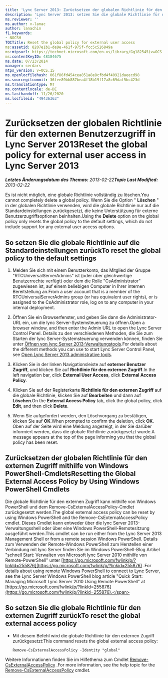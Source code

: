 ```yaml
---
title: 'Lync Server 2013: Zurücksetzen der globalen Richtlinie für den externen Benutzerzugriff'
description: 'Lync Server 2013: setzen Sie die globale Richtlinie für den Zugriff durch externe Benutzer zurück.'
ms.reviewer: ''
ms.author: v-lanac
author: lanachin
f1.keywords:
- NOCSH
TOCTitle: Reset the global policy for external user access
ms:assetid: 8207e1b1-de9e-461f-975f-fcc5c526849a
ms:mtpsurl: https://technet.microsoft.com/en-us/library/Gg182545(v=OCS.15)
ms:contentKeyID: 48184675
ms.date: 07/23/2014
manager: serdars
mtps_version: v=OCS.15
ms.openlocfilehash: 061f86fd454cea851a8e8cfbd4f40921daeecd98
ms.sourcegitcommit: 36fee89bb887bea4f18b19f17a8c69daf5bc423d
ms.translationtype: MT
ms.contentlocale: de-DE
ms.lasthandoff: 11/26/2020
ms.locfileid: "49436363"
---
```

# <a name="reset-the-global-policy-for-external-user-access-in-lync-server-2013"></a><span data-ttu-id="967f9-103">Zurücksetzen der globalen Richtlinie für den externen Benutzerzugriff in Lync Server 2013</span><span class="sxs-lookup"><span data-stu-id="967f9-103">Reset the global policy for external user access in Lync Server 2013</span></span>

<div data-xmlns="http://www.w3.org/1999/xhtml">

<div class="topic" data-xmlns="http://www.w3.org/1999/xhtml" data-msxsl="urn:schemas-microsoft-com:xslt" data-cs="https://msdn.microsoft.com/">

<div data-asp="https://msdn2.microsoft.com/asp">



</div>

<div id="mainSection">

<div id="mainBody"><span data-ttu-id="967f9-104">

<span> </span></span><span class="sxs-lookup"><span data-stu-id="967f9-104">

<span> </span></span></span>

<span data-ttu-id="967f9-105">_**Letztes Änderungsdatum des Themas:** 2013-02-22_</span><span class="sxs-lookup"><span data-stu-id="967f9-105">_**Topic Last Modified:** 2013-02-22_</span></span>

<span data-ttu-id="967f9-106">Es ist nicht möglich, eine globale Richtlinie vollständig zu löschen.</span><span class="sxs-lookup"><span data-stu-id="967f9-106">You cannot completely delete a global policy.</span></span> <span data-ttu-id="967f9-107">Wenn Sie die Option " **Löschen** " in der globalen Richtlinie verwenden, wird die globale Richtlinie nur auf die Standardeinstellungen zurückgesetzt, die keine Unterstützung für externe Benutzerzugriffsoptionen beinhalten.</span><span class="sxs-lookup"><span data-stu-id="967f9-107">Using the **Delete** option on the global policy only resets the global policy to the default settings, which do not include support for any external user access options.</span></span>

<div>

## <a name="to-reset-the-global-policy-to-the-default-settings"></a><span data-ttu-id="967f9-108">So setzen Sie die globale Richtlinie auf die Standardeinstellungen zurück</span><span class="sxs-lookup"><span data-stu-id="967f9-108">To reset the global policy to the default settings</span></span>

1.  <span data-ttu-id="967f9-109">Melden Sie sich mit einem Benutzerkonto, das Mitglied der Gruppe "RTCUniversalServerAdmins" ist (oder über gleichwertige Benutzerrechte verfügt) oder dem die Rolle "CsAdministrator" zugewiesen ist, auf einem beliebigen Computer in Ihrer internen Bereitstellung an.</span><span class="sxs-lookup"><span data-stu-id="967f9-109">From a user account that is a member of the RTCUniversalServerAdmins group (or has equivalent user rights), or is assigned to the CsAdministrator role, log on to any computer in your internal deployment.</span></span>

2.  <span data-ttu-id="967f9-110">Öffnen Sie ein Browserfenster, und geben Sie dann die Administrator-URL ein, um die lync Server-Systemsteuerung zu öffnen.</span><span class="sxs-lookup"><span data-stu-id="967f9-110">Open a browser window, and then enter the Admin URL to open the Lync Server Control Panel.</span></span> <span data-ttu-id="967f9-111">Details zu den verschiedenen Methoden, die Sie zum Starten der lync Server-Systemsteuerung verwenden können, finden Sie unter [Öffnen von lync Server 2013-Verwaltungstools](lync-server-2013-open-lync-server-administrative-tools.md).</span><span class="sxs-lookup"><span data-stu-id="967f9-111">For details about the different methods you can use to start Lync Server Control Panel, see [Open Lync Server 2013 administrative tools](lync-server-2013-open-lync-server-administrative-tools.md).</span></span>

3.  <span data-ttu-id="967f9-112">Klicken Sie in der linken Navigationsleiste auf **externer Benutzer Zugriff**, und klicken Sie auf **Richtlinie für den externen Zugriff**.</span><span class="sxs-lookup"><span data-stu-id="967f9-112">In the left navigation bar, click **External User Access**, click **External Access Policy**.</span></span>

4.  <span data-ttu-id="967f9-113">Klicken Sie auf der Registerkarte **Richtlinie für den externen Zugriff** auf die globale Richtlinie, klicken Sie auf **Bearbeiten** und dann auf **Löschen**.</span><span class="sxs-lookup"><span data-stu-id="967f9-113">On the **External Access Policy** tab, click the global policy, click **Edit**, and then click **Delete**.</span></span>

5.  <span data-ttu-id="967f9-114">Wenn Sie aufgefordert werden, den Löschvorgang zu bestätigen, klicken Sie auf **OK**.</span><span class="sxs-lookup"><span data-stu-id="967f9-114">When prompted to confirm the deletion, click **OK**.</span></span> <span data-ttu-id="967f9-115">Oben auf der Seite wird eine Meldung angezeigt, in der Sie darüber informiert werden, dass die globale Richtlinie zurückgesetzt wurde.</span><span class="sxs-lookup"><span data-stu-id="967f9-115">A message appears at the top of the page informing you that the global policy has been reset.</span></span>

</div>

<div>

## <a name="resetting-the-global-external-access-policy-by-using-windows-powershell-cmdlets"></a><span data-ttu-id="967f9-116">Zurücksetzen der globalen Richtlinie für den externen Zugriff mithilfe von Windows PowerShell-Cmdlets</span><span class="sxs-lookup"><span data-stu-id="967f9-116">Resetting the Global External Access Policy by Using Windows PowerShell Cmdlets</span></span>

<span data-ttu-id="967f9-117">Die globale Richtlinie für den externen Zugriff kann mithilfe von Windows PowerShell und dem Remove-CsExternalAccessPolicy-Cmdlet zurückgesetzt werden.</span><span class="sxs-lookup"><span data-stu-id="967f9-117">The global external access policy can be reset by using Windows PowerShell and the Remove-CsExternalAccessPolicy cmdlet.</span></span> <span data-ttu-id="967f9-118">Dieses Cmdlet kann entweder über die lync Server 2013-Verwaltungsshell oder über eine Windows PowerShell-Remotesitzung ausgeführt werden.</span><span class="sxs-lookup"><span data-stu-id="967f9-118">This cmdlet can be run either from the Lync Server 2013 Management Shell or from a remote session Windows PowerShell.</span></span> <span data-ttu-id="967f9-119">Details zum Verwenden der Remote-Windows PowerShell zum Herstellen einer Verbindung mit lync Server finden Sie im Windows PowerShell-Blog Artikel "schnell Start: Verwalten von Microsoft lync Server 2010 mithilfe von Remote-PowerShell" unter [https://go.microsoft.com/fwlink/p/?linkId=255876](https://go.microsoft.com/fwlink/p/?linkid=255876) .</span><span class="sxs-lookup"><span data-stu-id="967f9-119">For details about using remote Windows PowerShell to connect to Lync Server, see the Lync Server Windows PowerShell blog article "Quick Start: Managing Microsoft Lync Server 2010 Using Remote PowerShell" at [https://go.microsoft.com/fwlink/p/?linkId=255876](https://go.microsoft.com/fwlink/p/?linkid=255876).</span></span>

<div>

## <a name="to-reset-the-global-external-access-policy"></a><span data-ttu-id="967f9-120">So setzen Sie die globale Richtlinie für den externen Zugriff zurück</span><span class="sxs-lookup"><span data-stu-id="967f9-120">To reset the global external access policy</span></span>

  - <span data-ttu-id="967f9-121">Mit diesem Befehl wird die globale Richtlinie für den externen Zugriff zurückgesetzt:</span><span class="sxs-lookup"><span data-stu-id="967f9-121">This command resets the global external access policy:</span></span>
    
        Remove-CsExternalAccessPolicy -Identity "global"

</div>

<span data-ttu-id="967f9-122">Weitere Informationen finden Sie im Hilfethema zum Cmdlet [Remove-CsExternalAccessPolicy](https://docs.microsoft.com/powershell/module/skype/Remove-CsExternalAccessPolicy) .</span><span class="sxs-lookup"><span data-stu-id="967f9-122">For more information, see the help topic for the [Remove-CsExternalAccessPolicy](https://docs.microsoft.com/powershell/module/skype/Remove-CsExternalAccessPolicy) cmdlet.</span></span>

<span data-ttu-id="967f9-123"></div>

</div>

<span> </span>

</div>

</div>

</span><span class="sxs-lookup"><span data-stu-id="967f9-123"></div>

</div>

<span> </span>

</div>

</div>

</span></span></div>

